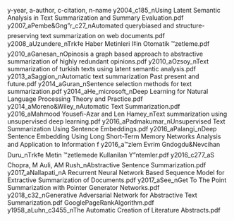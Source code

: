 y-year, a-author, c-citation, n-name
    y2004_c185_nUsing Latent Semantic Analysis in Text Summarization  and Summary Evaluation.pdf
    y2007_aPembe&Gng”r_c27_nAutomated querybiased and structure-preserving text summarization on web documents.pdf
    y2008_aUzundere_nTrk‡e Haber Metinleri I‡in Otomatik ™zetleme.pdf
    y2010_aGanesan_nOpinosis a graph based approach to abstractive summarization of highly redundant opinions.pdf
    y2010_aOzsoy_nText summarization of turkish texts using latent semantic analysis.pdf
    y2013_aSaggion_nAutomatic text summarization Past present and future.pdf
    y2014_aGuran_nSentence selection methods for text summarization.pdf
    y2014_aHe_microsoft_nDeep Learning for Natural Language Processing Theory and Practice.pdf
    y2014_aMoreno&Wiley_nAutomatic Text Summarization.pdf
    y2016_aMahmood Yousefi-Azar and Len Hamey_nText summarization using unsupervised deep learning.pdf
    y2016_aPadmakumar_nUnsupervised Text Summarization Using Sentence Embeddings.pdf
    y2016_aPalangi_nDeep Sentence Embedding Using Long Short-Term Memory Networks Analysis and Application to Information f
    y2016_a™zlem Evrim Gndogdu&Nevcihan Duru_nTrk‡e Metin ™zetlemede Kullanilan Y”ntemler.pdf
    y2016_c277_aS Chopra, M Auli, AM Rush_nAbstractive Sentence Summarization.pdf
    y2017_aNallapati_nA Recurrent Neural Network Based Sequence Model for Extractive Summarization of Documents.pdf
    y2017_aSee_nGet To The Point Summarization with Pointer Generator Networks.pdf
    y2018_c32_nGenerative Adversarial Network for Abstractive Text Summarization.pdf
    GooglePageRankAlgorithm.pdf
    y1958_aLuhn_c3455_nThe Automatic Creation of Literature Abstracts.pdf
